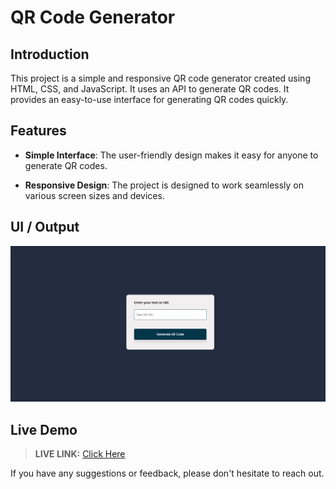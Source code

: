 # QR Code Generator

## Introduction

This project is a simple and responsive QR code generator created using HTML, CSS, and JavaScript. It uses an API to generate QR codes. It provides an easy-to-use interface for generating QR codes quickly.

## Features

- **Simple Interface**: The user-friendly design makes it easy for anyone to generate QR codes.

- **Responsive Design**: The project is designed to work seamlessly on various screen sizes and devices.

## UI / Output

![Weather App Project UI/Output](./assets/output.png)

## Live Demo

> __LIVE LINK:__ [Click Here](https://yuvrajshrirame.github.io/javascript-projects/01-qr-generator/index.html "Open Password Generator Project")

If you have any suggestions or feedback, please don't hesitate to reach out.
